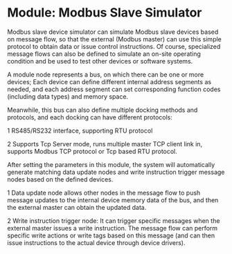Module: Modbus Slave Simulator
==


Modbus slave device simulator can simulate Modbus slave devices based on message flow, so that the external (Modbus
master) can use this simple protocol to obtain data or issue control instructions. Of course, specialized message flows
can also be defined to simulate an on-site operating condition and be used to test other devices or software systems.

A module node represents a bus, on which there can be one or more devices; Each device can define different internal
address segments as needed, and each address segment can set corresponding function codes (including data types) and
memory space.

Meanwhile, this bus can also define multiple docking methods and protocols, and each docking can have different
protocols:

1 RS485/RS232 interface, supporting RTU protocol

2 Supports Tcp Server mode, runs multiple master TCP client link in, supports Modbus TCP protocol or Tcp based RTU
protocol.

After setting the parameters in this module, the system will automatically generate matching data update nodes and write
instruction trigger message nodes based on the defined devices.

1 Data update node allows other nodes in the message flow to push message updates to the internal device memory data of
the bus, and then the external master can obtain the updated data.

2 Write instruction trigger node: It can trigger specific messages when the external master issues a write instruction.
The message flow can perform specific write actions or write tags based on this message (and can then issue instructions
to the actual device through device drivers).



